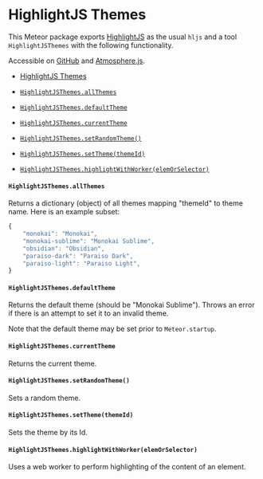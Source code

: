# HighlightJS Themes

This Meteor package exports [HighlightJS](https://highlightjs.org/) as the usual `hljs` and a tool `HighlightJSThemes` with the following functionality.

Accessible on [GitHub](https://github.com/convexset/meteor-three-way/tree/master/packages/highlight-js-themes) and [Atmosphere.js](https://atmospherejs.com/convexset/highlight-js-themes).

<!-- START doctoc generated TOC please keep comment here to allow auto update -->
<!-- DON'T EDIT THIS SECTION, INSTEAD RE-RUN doctoc TO UPDATE -->
- [HighlightJS Themes](#highlightjs-themes)

- [`HighlightJSThemes.allThemes`](#highlightjsthemesallthemes)
- [`HighlightJSThemes.defaultTheme`](#highlightjsthemesdefaulttheme)
- [`HighlightJSThemes.currentTheme`](#highlightjsthemescurrenttheme)
- [`HighlightJSThemes.setRandomTheme()`](#highlightjsthemessetrandomtheme)
- [`HighlightJSThemes.setTheme(themeId)`](#highlightjsthemessetthemethemeid)
- [`HighlightJSThemes.highlightWithWorker(elemOrSelector)`](#highlightjsthemeshighlightwithworkerelemorselector)

<!-- END doctoc generated TOC please keep comment here to allow auto update -->

#### `HighlightJSThemes.allThemes`

Returns a dictionary (object) of all themes mapping "themeId" to theme name. Here is an example subset:

```javascript
{
    "monokai": "Monokai",
    "monokai-sublime": "Monokai Sublime",
    "obsidian": "Obsidian",
    "paraiso-dark": "Paraiso Dark",
    "paraiso-light": "Paraiso Light",
}
```

#### `HighlightJSThemes.defaultTheme`

Returns the default theme (should be "Monokai Sublime"). Throws an error if there is an attempt to set it to an invalid theme.

Note that the default theme may be set prior to `Meteor.startup`.

#### `HighlightJSThemes.currentTheme`

Returns the current theme.

#### `HighlightJSThemes.setRandomTheme()`

Sets a random theme.

#### `HighlightJSThemes.setTheme(themeId)`

Sets the theme by its Id.

#### `HighlightJSThemes.highlightWithWorker(elemOrSelector)`

Uses a web worker to perform highlighting of the content of an element.